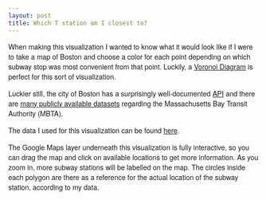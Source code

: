 ```yaml
---
layout: post
title: Which T station am I closest to?
---
```


When making this visualization I wanted to know what it would look like if I were to take a map of Boston and choose a color for each point 
depending on which subway stop was most convenient from that point.
Luckily, a [Voronoi Diagram](https://en.wikipedia.org/wiki/Voronoi_diagram) is perfect for this sort of visualization.

Luckier still, the city of Boston has a surprisingly well-documented [API](http://www.mbta.com/rider_tools/developers/) and there are 
[many publicly available datasets](https://github.com/mbtaviz) regarding the Massachusetts Bay Transit Authority (MBTA).

The data I used for this visualization can be found [here](https://github.com/singingwolfboy/MBTA-GeoJSON).

The Google Maps layer underneath this visualization is fully interactive, so you can drag the map and click on available locations
to get more information.  As you zoom in, more subway stations will be labelled on the map.  The circles inside each polygon
are there as a reference for the actual location of the subway station, according to my data.



<br>

<script src="http://d3js.org/d3.v3.min.js"></script>
<script src="http://shimz.me/example/d3js/geo_example/geo_template/topojson.v0.min.js"></script>
<script type="text/javascript" src="http://maps.googleapis.com/maps/api/js?sensor=false"></script>
<style type="text/css">

h1 {
	font-size:36px;
}

body {
	font-family:"Helvetica Neue",Helvetica,Arial,sans-serif;
	font-size:14px;
}

#map_canvas {
	margin: auto;
	width: 800px;
	height: 600px;
}

.SvgOverlay {
	position: relative;
	width: 900px;
	height: 600px;           
}

.SvgOverlay svg {
	position: absolute;
	top: -4000px;
	left: -4000px;
	width: 8000px;
	height: 8000px;        
}

</style>

<div id="map_canvas"></div>

<script type="text/javascript">
"use strict";

d3.json('/new_stops.geojson', function(pointjson){
	main(pointjson); 
});

function color_picker(d) {
	return d.properties.color;
}

function main(pointjson) {
        
	//Google Map 初期化
	var map = new google.maps.Map(document.getElementById('map_canvas'), {
		zoom: 13,
		mapTypeId: google.maps.MapTypeId.ROADMAP,
		center: new google.maps.LatLng(42.3601, -71.06), 
		//center: new google.maps.LatLng(36.3832, 139.0242)
	});

		
	var overlay = new google.maps.OverlayView(); //OverLayオブジェクトの作成

	//オーバレイ追加
	overlay.onAdd = function () {

		var layer = d3.select(this.getPanes().overlayLayer).append("div").attr("class", "SvgOverlay");
		var svg = layer.append("svg");
		var svgoverlay = svg.append("g").attr("class", "AdminDivisions");
		
		//再描画時に呼ばれるコールバック    
		overlay.draw = function () {
			var markerOverlay = this;
			var overlayProjection = markerOverlay.getProjection();
	
			//Google Mapの投影法設定
			var googleMapProjection = function (coordinates) {
				var googleCoordinates = new google.maps.LatLng(coordinates[1], coordinates[0]);
				var pixelCoordinates = overlayProjection.fromLatLngToDivPixel(googleCoordinates);
				return [pixelCoordinates.x + 4000, pixelCoordinates.y + 4000];
			}

			//母点位置情報
			var pointdata = pointjson.features;
			
			//ピクセルポジション情報
			var positions = [];

			pointdata.forEach(function(d) {		
				positions.push(googleMapProjection(d.geometry.coordinates)); //位置情報→ピクセル
			});
	
			//ボロノイ変換関数
			var polygons = d3.geom.voronoi(positions);
			
			var pathAttr ={
				"d":function(d, i) { return "M" + polygons[i].join("L") + "Z"; },
				stroke:function(d) { return color_picker(d); },
				fill:function(d) { return color_picker(d); },
				"fill-opacity":"0.15"
			};

			//境界表示
			svgoverlay.selectAll("path")
				.data(pointdata)
				.attr(pathAttr)
				.enter()
				.append("svg:path")
				.attr("class", "cell")
				.attr(pathAttr)
				
			var circleAttr = {
				    "cx":function(d, i) { return positions[i][0]; },
				    "cy":function(d, i) { return positions[i][1]; },
				    "r":2,
				    fill:function(d) { return color_picker(d); }		
			}
	
			//母点表示
			svgoverlay.selectAll("circle")
				.data(pointdata)
				.attr(circleAttr)
				.enter()
				.append("svg:circle")
				.attr(circleAttr)
	  
		};

	};

	//作成したSVGを地図にオーバーレイする
	overlay.setMap(map);
	
		
};

</script>